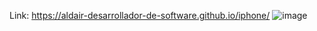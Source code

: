 
Link: https://aldair-desarrollador-de-software.github.io/iphone/
![image](https://github.com/user-attachments/assets/0756a9bd-cd95-45cb-87b0-ccbc12cb6faa)
